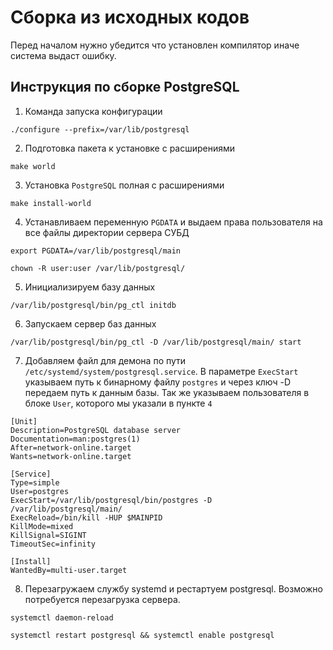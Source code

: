 # Сборка из исходных кодов

Перед началом нужно убедится что установлен компилятор иначе система выдаст ошибку. 


## Инструкция по сборке PostgreSQL


1. Команда запуска конфигурации

```
./configure --prefix=/var/lib/postgresql
```


2. Подготовка пакета к установке с расширениями

```
make world
```

3. Установка `PostgreSQL` полная с расширениями

```
make install-world
```

4. Устанавливаем переменную `PGDATA` и выдаем права пользователя на все файлы директории сервера СУБД

```
export PGDATA=/var/lib/postgresql/main
```

```
chown -R user:user /var/lib/postgresql/
```


5. Инициализируем базу данных

```
/var/lib/postgresql/bin/pg_ctl initdb
```

6. Запускаем сервер баз данных

```
/var/lib/postgresql/bin/pg_ctl -D /var/lib/postgresql/main/ start
```


7. Добавляем файл для демона по пути `/etc/systemd/system/postgresql.service`. 
В параметре `ExecStart` указываем путь к бинарному файлу `postgres` и через ключ -D передаем путь к данным базы. 
Так же указываем пользователя в блоке `User`, которого мы указали в пункте `4`

```
[Unit]
Description=PostgreSQL database server
Documentation=man:postgres(1)
After=network-online.target
Wants=network-online.target

[Service]
Type=simple
User=postgres
ExecStart=/var/lib/postgresql/bin/postgres -D /var/lib/postgresql/main/
ExecReload=/bin/kill -HUP $MAINPID
KillMode=mixed
KillSignal=SIGINT
TimeoutSec=infinity

[Install]
WantedBy=multi-user.target

```


8. Перезагружаем службу systemd и рестартуем postgresql. Возможно потребуется перезагрузка сервера.

```
systemctl daemon-reload
```
```
systemctl restart postgresql && systemctl enable postgresql
```